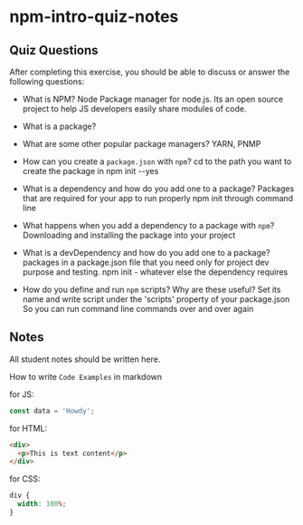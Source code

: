 # npm-intro-quiz-notes

## Quiz Questions

After completing this exercise, you should be able to discuss or answer the following questions:

- What is NPM?
  Node Package manager for node.js. Its an open source project to help JS developers easily share modules of code.
- What is a package?

- What are some other popular package managers?
  YARN, PNMP
- How can you create a `package.json` with `npm`?
  cd to the path you want to create the package in
  npm init --yes
- What is a dependency and how do you add one to a package?
  Packages that are required for your app to run properly
  npm init through command line
- What happens when you add a dependency to a package with `npm`?
  Downloading and installing the package into your project
- What is a devDependency and how do you add one to a package?
  packages in a package.json file that you need only for project dev purpose and testing.
  npm init - whatever else the dependency requires
- How do you define and run `npm` scripts? Why are these useful?
  Set its name and write script under the 'scripts' property of your package.json
  So you can run command line commands over and over again

## Notes

All student notes should be written here.

How to write `Code Examples` in markdown

for JS:

```javascript
const data = 'Howdy';
```

for HTML:

```html
<div>
  <p>This is text content</p>
</div>
```

for CSS:

```css
div {
  width: 100%;
}
```
